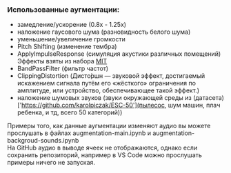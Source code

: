### Использованные аугментации:
* замедление/ускорение (0.8x - 1.25x)
* наложение гаусового шума (разновидность белого шума)
* уменьшение/увеличение громкости
* Pitch Shifting (изменение тембра)
* ApplyImpulseResponse (симуляция акустики различных помещений) Эффекты взяты из набора [MIT](http://mcdermottlab.mit.edu/Reverb/IR_Survey.html)
* BandPassFilter (фильтр частот)
* ClippingDistortion (Дисто́ршн — звуковой эффект, достигаемый искажением сигнала путём его «жёсткого» ограничения по амплитуде, или устройство, обеспечивающее такой эффект.)
* наложение шумовых звуков (звуки окружающей среды из (датасета)['https://github.com/karolpiczak/ESC-50'](пылесос, шум машин, плач ребенка, и тд, всего 50 категорий))

Примеры того, как данные аугментации изменяют аудио вы можете прослушать в файлах augmentation-main.ipynb и augmentation-backgroud-sounds.ipynb  
На GitHub аудио в выводе ячеек не отображаются, однако если сохранить репозиторий, например в VS Code можно прослушать примеры ничего не запуская.
